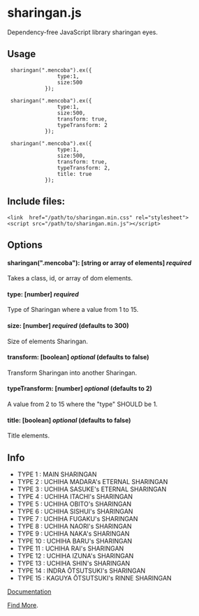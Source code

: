 # sharingan.js

Dependency-free JavaScript library sharingan eyes.

## Usage

```
 sharingan(".mencoba").ex({
                type:1,
                size:500
            });
```

```
 sharingan(".mencoba").ex({
                type:1,
                size:500,
                transform: true,
                typeTransform: 2
            });

```

```
 sharingan(".mencoba").ex({
                type:1,
                size:500,
                transform: true,
                typeTransform: 2,
                title: true
            });

```

## Include files:
```
<link  href="/path/to/sharingan.min.css" rel="stylesheet">
<script src="/path/to/sharingan.min.js"></script>
```

## Options

#### sharingan(".mencoba"): [string or array of elements] _required_

Takes a class, id, or array of dom elements.

#### type: [number] _required_

Type of Sharingan where a value from 1 to 15.

#### size: [number] _required_ (defaults to 300)

Size of elements Sharingan.

#### transform: [boolean] _optional_ (defaults to false)

Transform Sharingan into another Sharingan.

#### typeTransform: [number] _optional_ (defaults to 2)

A value from 2 to 15 where the "type" SHOULD be 1.

#### title: [boolean] _optional_ (defaults to false)

Title elements.

## Info

- TYPE 1 : MAIN SHARINGAN
- TYPE 2 : UCHIHA MADARA's ETERNAL SHARINGAN
- TYPE 3 : UCHIHA SASUKE's ETERNAL SHARINGAN
- TYPE 4 : UCHIHA ITACHI's SHARINGAN
- TYPE 5 : UCHIHA OBITO's SHARINGAN
- TYPE 6 : UCHIHA SISHUI's SHARINGAN
- TYPE 7 : UCHIHA FUGAKU's SHARINGAN
- TYPE 8 : UCHIHA NAORI's SHARINGAN
- TYPE 9 : UCHIHA NAKA's SHARINGAN
- TYPE 10 : UCHIHA BARU's SHARINGAN
- TYPE 11 : UCHIHA RAI's SHARINGAN
- TYPE 12 : UCHIHA IZUNA's SHARINGAN  
- TYPE 13 : UCHIHA SHIN's SHARINGAN
- TYPE 14 : INDRA ŌTSUTSUKI's SHARINGAN
- TYPE 15 : KAGUYA ŌTSUTSUKI's RINNE SHARINGAN

[Documentation](https://dimas-ak.github.io/#/documentation/arjunane-sharingan)

[Find More](https://dimas-ak.github.io).
